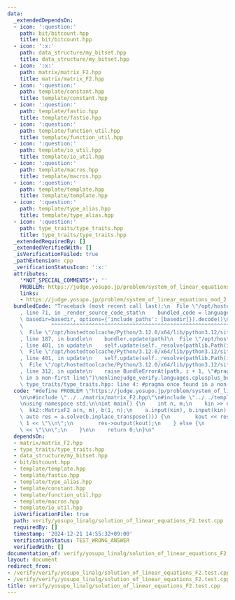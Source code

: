 ```yaml
---
data:
  _extendedDependsOn:
  - icon: ':question:'
    path: bit/bitcount.hpp
    title: bit/bitcount.hpp
  - icon: ':x:'
    path: data_structure/my_bitset.hpp
    title: data_structure/my_bitset.hpp
  - icon: ':x:'
    path: matrix/matrix_F2.hpp
    title: matrix/matrix_F2.hpp
  - icon: ':question:'
    path: template/constant.hpp
    title: template/constant.hpp
  - icon: ':question:'
    path: template/fastio.hpp
    title: template/fastio.hpp
  - icon: ':question:'
    path: template/function_util.hpp
    title: template/function_util.hpp
  - icon: ':question:'
    path: template/io_util.hpp
    title: template/io_util.hpp
  - icon: ':question:'
    path: template/macros.hpp
    title: template/macros.hpp
  - icon: ':question:'
    path: template/template.hpp
    title: template/template.hpp
  - icon: ':question:'
    path: template/type_alias.hpp
    title: template/type_alias.hpp
  - icon: ':question:'
    path: type_traits/type_traits.hpp
    title: type_traits/type_traits.hpp
  _extendedRequiredBy: []
  _extendedVerifiedWith: []
  _isVerificationFailed: true
  _pathExtension: cpp
  _verificationStatusIcon: ':x:'
  attributes:
    '*NOT_SPECIAL_COMMENTS*': ''
    PROBLEM: https://judge.yosupo.jp/problem/system_of_linear_equations_mod_2
    links:
    - https://judge.yosupo.jp/problem/system_of_linear_equations_mod_2
  bundledCode: "Traceback (most recent call last):\n  File \"/opt/hostedtoolcache/Python/3.12.0/x64/lib/python3.12/site-packages/onlinejudge_verify/documentation/build.py\"\
    , line 71, in _render_source_code_stat\n    bundled_code = language.bundle(stat.path,\
    \ basedir=basedir, options={'include_paths': [basedir]}).decode()\n          \
    \         ^^^^^^^^^^^^^^^^^^^^^^^^^^^^^^^^^^^^^^^^^^^^^^^^^^^^^^^^^^^^^^^^^^^^^^^^^^^^^^^^^\n\
    \  File \"/opt/hostedtoolcache/Python/3.12.0/x64/lib/python3.12/site-packages/onlinejudge_verify/languages/cplusplus.py\"\
    , line 187, in bundle\n    bundler.update(path)\n  File \"/opt/hostedtoolcache/Python/3.12.0/x64/lib/python3.12/site-packages/onlinejudge_verify/languages/cplusplus_bundle.py\"\
    , line 401, in update\n    self.update(self._resolve(pathlib.Path(included), included_from=path))\n\
    \  File \"/opt/hostedtoolcache/Python/3.12.0/x64/lib/python3.12/site-packages/onlinejudge_verify/languages/cplusplus_bundle.py\"\
    , line 401, in update\n    self.update(self._resolve(pathlib.Path(included), included_from=path))\n\
    \  File \"/opt/hostedtoolcache/Python/3.12.0/x64/lib/python3.12/site-packages/onlinejudge_verify/languages/cplusplus_bundle.py\"\
    , line 312, in update\n    raise BundleErrorAt(path, i + 1, \"#pragma once found\
    \ in a non-first line\")\nonlinejudge_verify.languages.cplusplus_bundle.BundleErrorAt:\
    \ type_traits/type_traits.hpp: line 4: #pragma once found in a non-first line\n"
  code: "#define PROBLEM \"https://judge.yosupo.jp/problem/system_of_linear_equations_mod_2\"\
    \n\n#include \"../../matrix/matrix_F2.hpp\"\n#include \"../../template/template.hpp\"\
    \nusing namespace std;\n\nint main() {\n    int n, m;\n    kin >> n >> m;\n  \
    \  kk2::MatrixF2 a(n, m), b(1, n);\n    a.input(kin), b.input(kin);\n    if (const\
    \ auto res = a.solve(b.inplace_transpose())) {\n        kout << res->get_h() -\
    \ 1 << \"\\n\";\n        res->output(kout);\n    } else {\n        kout << -1\
    \ << \"\\n\";\n    }\n\n    return 0;\n}\n"
  dependsOn:
  - matrix/matrix_F2.hpp
  - type_traits/type_traits.hpp
  - data_structure/my_bitset.hpp
  - bit/bitcount.hpp
  - template/template.hpp
  - template/fastio.hpp
  - template/type_alias.hpp
  - template/constant.hpp
  - template/function_util.hpp
  - template/macros.hpp
  - template/io_util.hpp
  isVerificationFile: true
  path: verify/yosupo_linalg/solution_of_linear_equations_F2.test.cpp
  requiredBy: []
  timestamp: '2024-12-21 14:55:32+09:00'
  verificationStatus: TEST_WRONG_ANSWER
  verifiedWith: []
documentation_of: verify/yosupo_linalg/solution_of_linear_equations_F2.test.cpp
layout: document
redirect_from:
- /verify/verify/yosupo_linalg/solution_of_linear_equations_F2.test.cpp
- /verify/verify/yosupo_linalg/solution_of_linear_equations_F2.test.cpp.html
title: verify/yosupo_linalg/solution_of_linear_equations_F2.test.cpp
---
```

